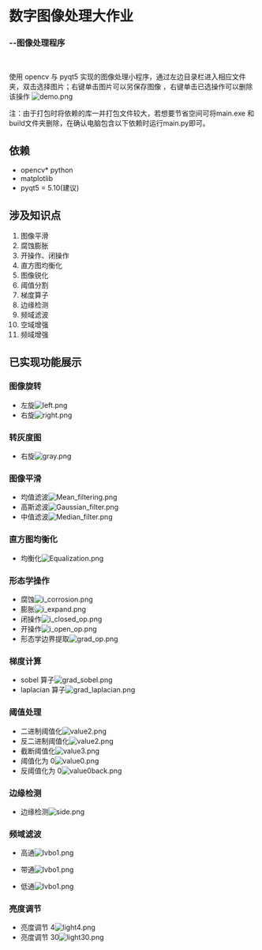 # 数字图像处理大作业

### 																														--图像处理程序

​												  

使用 opencv 与 pyqt5 实现的图像处理小程序，通过左边目录栏进入相应文件夹，双击选择图片；右键单击图片可以另保存图像 ，右键单击已选操作可以删除该操作
![demo.png](demo/demo.png)

注：由于打包时将依赖的库一并打包文件较大，若想要节省空间可将main.exe 和build文件夹删除，在确认电脑包含以下依赖时运行main.py即可。

## 依赖

- opencv* python
- matplotlib
- pyqt5 = 5.10(建议)

## 涉及知识点

1. 图像平滑
2. 腐蚀膨胀
3. 开操作、闭操作
4. 直方图均衡化
5. 图像锐化
6. 阈值分割
7. 梯度算子
8. 边缘检测
9. 频域滤波
10. 空域增强
11. 频域增强



## 已实现功能展示

### 图像旋转

* 左旋![left.png](demo/left.png) 
* 右旋![right.png](demo/right.png)



### 转灰度图

* 右旋![gray.png](demo/gray.png)



### 图像平滑

* 均值滤波![Mean_filtering.png](demo/Mean_filtering.png) 
*  高斯滤波![Gaussian_filter.png](demo/Gaussian_filter.png) 
* 中值滤波![Median_filter.png](demo/Median_filter.png)



### 直方图均衡化

* 均衡化![Equalization.png](demo/Equalization.png)



### 形态学操作

* 腐蚀![i_corrosion.png](demo/i_corrosion.png) 
*  膨胀![i_expand.png](demo/i_expand.png) 
*  闭操作![i_closed_op.png](demo/i_closed_op.png) 
* 开操作![i_open_op.png](demo/i_open_op.png) 
* 形态学边界提取![grad_op.png](demo/grad_op.png)



### 梯度计算

* sobel 算子![grad_sobel.png](demo/grad_sobel.png)
*  laplacian 算子![grad_laplacian.png](demo/grad_laplacian.png)



### 阈值处理

* 二进制阈值化![value2.png](demo/value2.png) 
* 反二进制阈值化![value2.png](demo/value2back.png) 
*  截断阈值化![value3.png](demo/value3.png) 
* 阈值化为 0![value0.png](demo/value0.png)
* 反阈值化为 0![value0back.png](demo/value0back.png)

### 边缘检测

* 边缘检测![side.png](demo/side.png)

### 频域滤波

* 高通![lvbo1.png](demo/lvbo1.png)

* 带通![lvbo1.png](demo/lvbo2.png)

* 低通![lvbo1.png](demo/lvbo3.png)

  



### 亮度调节

* 亮度调节 4![light4.png](demo/light4.png) 
*  亮度调节 30![light30.png](demo/light30.png)